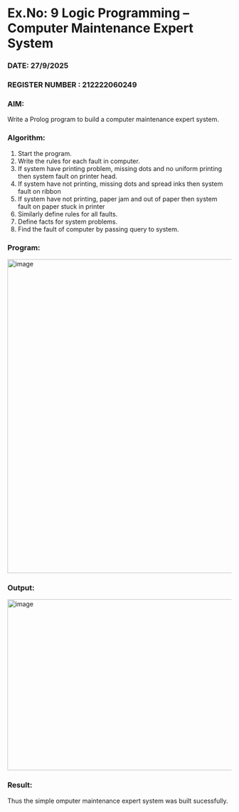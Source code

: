 # Ex.No: 9  Logic Programming –  Computer Maintenance Expert System
### DATE:  27/9/2025                                                                          
### REGISTER NUMBER : 212222060249
### AIM: 
Write a Prolog program to build a computer maintenance expert system.
###  Algorithm:
1. Start the program.
2. Write the rules for each fault in computer.
3. If system have printing problem, missing dots and no uniform printing then system fault on printer head.
4. If system have not printing, missing dots and spread inks then system fault on ribbon
5. If system have not printing, paper jam and out of paper then system fault on paper stuck in printer
6. Similarly define rules for all faults.
7. Define facts for system problems.
8. Find the fault of computer by passing query to system.
     
### Program:
<img width="879" height="705" alt="image" src="https://github.com/user-attachments/assets/e812e4e4-5f9b-4865-b4a4-d9cd435eaff7" />


### Output:
<img width="956" height="384" alt="image" src="https://github.com/user-attachments/assets/60c11d65-cd23-4747-b2dd-db7c5de0f77e" />



### Result:
Thus the simple omputer maintenance expert system was built sucessfully.

